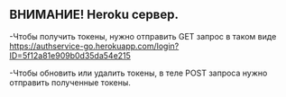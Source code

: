 ## ВНИМАНИЕ! Heroku сервер.
-Чтобы получить токены, нужно отправить GET запрос в таком виде https://authservice-go.herokuapp.com/login?ID=5f12a81e909b0d35da54e215

-Чтобы обновить или удалить токены, в теле POST запроса нужно отправить полученные токены.